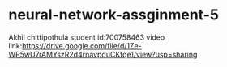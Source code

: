 # neural-network-assginment-5
Akhil chittipothula
student id:700758463
video link:https://drive.google.com/file/d/1Ze-WP5wU7rAMYszR2d4rnavpduCKfqe1/view?usp=sharing
